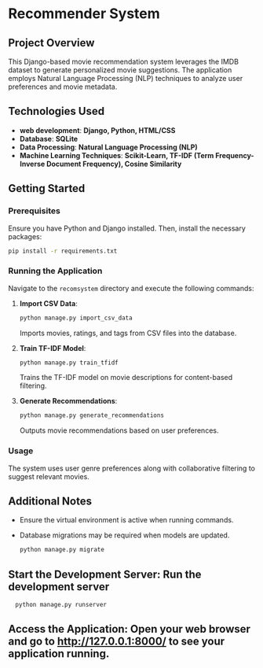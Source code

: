 # Recommender System

## Project Overview
This Django-based movie recommendation system leverages the IMDB dataset to generate personalized movie suggestions. The application employs Natural Language Processing (NLP) techniques to analyze user preferences and movie metadata.

## Technologies Used
- **web development**: **Django, Python, HTML/CSS**
- **Database**: **SQLite**
- **Data Processing**: **Natural Language Processing (NLP)**
- **Machine Learning Techniques**: **Scikit-Learn, TF-IDF (Term Frequency-Inverse Document Frequency), Cosine Similarity**

## Getting Started

### Prerequisites
Ensure you have Python and Django installed. Then, install the necessary packages:

```bash
pip install -r requirements.txt
```

### Running the Application
Navigate to the `recomsystem` directory and execute the following commands:

1. **Import CSV Data**:
   ```bash
   python manage.py import_csv_data
   ```
   Imports movies, ratings, and tags from CSV files into the database.

2. **Train TF-IDF Model**:
   ```bash
   python manage.py train_tfidf
   ```
   Trains the TF-IDF model on movie descriptions for content-based filtering.

3. **Generate Recommendations**:
   ```bash
   python manage.py generate_recommendations
   ```
   Outputs movie recommendations based on user preferences.

### Usage
The system uses user genre preferences along with collaborative filtering to suggest relevant movies.

## Additional Notes
- Ensure the virtual environment is active when running commands.
- Database migrations may be required when models are updated. 

    ```bash
    python manage.py migrate
    ```

## Start the Development Server: Run the development server
    
  ```bash
    python manage.py runserver
  ```

## Access the Application: Open your web browser and go to http://127.0.0.1:8000/ to see your application running.

